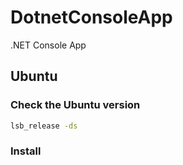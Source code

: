 # DotnetConsoleApp
.NET Console App

## Ubuntu

### Check the Ubuntu version

```bash
lsb_release -ds
```

### Install
